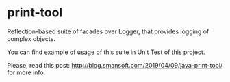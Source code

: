# print-tool
Reflection-based suite of facades over Logger, that provides logging of complex objects.

You can find example of usage of this suite in Unit Test of this project.

Please, read this post: http://blog.smansoft.com/2019/04/09/java-print-tool/ for more info.
